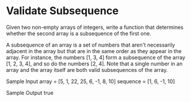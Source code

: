 # Validate Subsequence


  Given two non-empty arrays of integers, write a function that determines
  whether the second array is a subsequence of the first one.


  A subsequence of an array is a set of numbers that aren't necessarily adjacent
  in the array but that are in the same order as they appear in the array. For
  instance, the numbers [1, 3, 4] form a subsequence of the array
  [1, 2, 3, 4], and so do the numbers [2, 4]. Note
  that a single number in an array and the array itself are both valid
  subsequences of the array.

Sample Input
array = [5, 1, 22, 25, 6, -1, 8, 10]
sequence = [1, 6, -1, 10]

Sample Output
true

